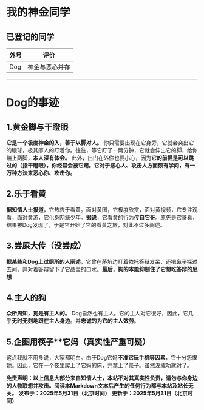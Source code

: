 # 我的神金同学
## 已登记的同学
| 外号        | 评价       |
| ----------- | ----------- |
| Dog        | 神金与恶心并存|

----------------------------------------------------------------

# Dog的事迹
## 1.黄金脚与干瞪眼  
**它是一个极度神金的入，善于以脚对人。** 你只需要出现在它身旁，它就会突出它的眼球，极其瘆人的盯着你。往往，等它盯了一两分钟，它就会伸出它的脚，给你踹上两脚，**本人深有体会。** 此外，出门在外你也要小心，因为**它的前摇是可以跳过的（指干瞪眼），你经常会被它踢。它对于恶心人、攻击人方面颇有学问，有一万种方法来恶心你、攻击你。**
## 2.乐于看黄
**据知情人士报道**，它热衷于看黄。面对黄图，它极度欣赏，面对黄视频，它专注观看，面对黄游，它化身网瘾少年。**据说**，它看黄的行为**传自它哥**。原先是它哥看，结果被Dog发现了，于是它开始了它的看黄之旅，对此不过多阐述。
## 3.尝屎大传（没尝成）
**据某些和Dog上过厕所的人阐述**，它曾在茅坑边盯着依托答辩发呆，还把鼻子探过去闻，并对着答辩留下了它晶莹的口水。**最后，狗的本能抑制住了它想吃答辩的思想**
## 4.主人的狗
**众所周知，狗是有主人的。** Dog自然也有主人。它的主人对它很好，因此，它几乎**无时无刻地跟在主人身边**。并**忠诚的为它的主人效劳**。
## 5.企图用筷子**它妈（真实性严重可疑）
这点我就不用多说，大家都明白。由于Dog它妈**不准它玩手机等因素**，它十分怨恨她。因此，它在一个夜里爬上了它妈的床，并拿上了筷子。虽然没成功就对了。
  
**免责声明：以上信息大部分来自知情人士，本站不对其真实性负责，请勿与你身边的人物联想并攻击。阅读本Markdown文本后产生的任何行为都与本站及站长无关。**
**发布于：2025年5月31日（北京时间）**
**更新于：2025年5月31日（北京时间）**
